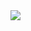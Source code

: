 <img src="https://img.shields.io/badge/Amazon S3-#569A31?style=for-the-badge&logo=Amazon S3&logoColor=white"/>
